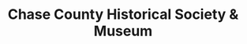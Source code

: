 ---
layout: repo
title: "Chase County Historical Society & Museum"
id: 11626
permalink: repos/11626/
---